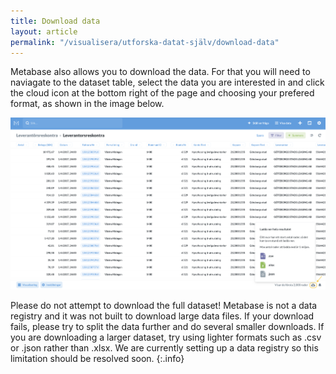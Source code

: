```yaml
---
title: Download data
layout: article
permalink: "/visualisera/utforska-datat-själv/download-data"
---
```


Metabase also allows you to download the data. For that you will need to naviagate to the dataset table, select the data you are interested in and click the cloud icon at the bottom right of the page and choosing your prefered format, as shown in the image below. 

![](/assets/images/userguide/metabase-download-data.png)

<i class="fas fa-info-circle"></i>
Please do not attempt to download the full dataset! Metabase is not a data registry and it was not built to download large data files. If your download fails, please try to split the data further and do several smaller downloads. If you are downloading a larger dataset, try using lighter formats such as .csv or .json rather than .xlsx. We are currently setting up a data registry so this limitation should be resolved soon.
{:.info}
